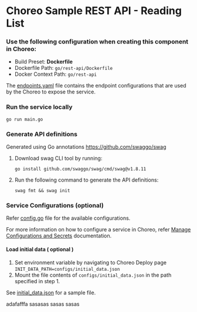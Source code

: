 # Choreo Sample REST API - Reading List

### Use the following configuration when creating this component in Choreo:

- Build Preset: **Dockerfile**
- Dockerfile Path: `go/rest-api/Dockerfile`
- Docker Context Path: `go/rest-api`

The [endpoints.yaml](.choreo/endpoints.yaml) file contains the endpoint configurations that are used by the Choreo to expose the service.

### Run the service locally

```shell
go run main.go
```

### Generate API definitions

Generated using Go annotations https://github.com/swaggo/swag

1. Download swag CLI tool by running: 
    ```shell
    go install github.com/swaggo/swag/cmd/swag@v1.8.11
    ```

2. Run the following command to generate the API definitions:
    ```shell
    swag fmt && swag init
    ```

### Service Configurations (optional)

Refer [config.go](internal/config/config.go) file for the available configurations.

For more information on how to configure a service in Choreo, refer [Manage Configurations and Secrets](https://wso2.com/choreo/docs/deploy/devops/configs-and-secrets/) documentation.

#### Load initial data ( optional )

1. Set environment variable by navigating to Choreo Deploy page `INIT_DATA_PATH=configs/initial_data.json`
2. Mount the file contents of `configs/initial_data.json` in the path specified in step 1.

See [initial_data.json](configs/initial_data.json) for a sample file.


adafafffa
sasasas
sasas
sasas
